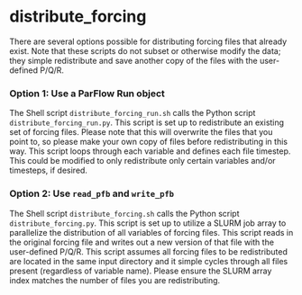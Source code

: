 # distribute_forcing

There are several options possible for distributing forcing files that already exist. Note that these scripts do not subset or otherwise modify the data; they simple redistribute and save another copy of the files with the user-defined P/Q/R.

### Option 1: Use a ParFlow Run object
The Shell script `distribute_forcing_run.sh` calls the Python script `distribute_forcing_run.py`. This script is set up to redistribute an existing set of forcing files. Please note that this will overwrite the files that you point to, so please make your own copy of files before redistributing in this way. This script loops through each variable and defines each file timestep. This could be modified to only redistribute only certain variables and/or timesteps, if desired.

### Option 2: Use `read_pfb` and `write_pfb`
The Shell script `distribute_forcing.sh` calls the Python script `distribute_forcing.py`. This script is set up to utilize a SLURM job array to parallelize the distribution of all variables of forcing files. This script reads in the original forcing file and writes out a new version of that file with the user-defined P/Q/R. This script assumes all forcing files to be redistributed are located in the same input directory and it simple cycles through all files present (regardless of variable name). Please ensure the SLURM array index matches the number of files you are redistributing.